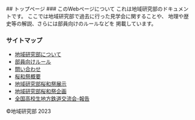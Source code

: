 <link rel=”icon” href=“/image/favicon.ico”>
## トップページ
### このWebページについて
これは地域研究部のドキュメントです。
ここでは地域研究部で過去に行った見学会に関することや、
地理や歴史等の解説、さらには部員向けのルールなどを
掲載しています。

### サイトマップ
* [地域研究部について](about/chiiken-about.md)
* [部員向けルール](about/rule.md)
* [問い合わせ](about/contact.md)
* [桜和祭概要](event/ouwa-about.md)
* [地域研究部桜和祭展示](event/ouwa-tenzi.md)
* [地域研究部桜和祭企画](event/ouwa-kikaku.md)
* [全国高校生地方鉄道交流会-報告](archive/chitetsukouryu.md)




©︎地域研究部 2023
